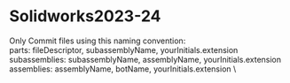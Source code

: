 # Solidworks2023-24
Only Commit files using this naming convention: \
parts: fileDescriptor, subassemblyName, yourInitials.extension \
subassemblies: subassemblyName, assemblyName, yourInitials.extension \
assemblies: assemblyName, botName, yourInitials.extension \
